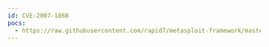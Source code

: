 ```yaml
---
id: CVE-2007-1868
pocs:
  - https://raw.githubusercontent.com/rapid7/metasploit-framework/master/modules/exploits/windows/http/ibm_tpmfosd_overflow.rb
---
```

